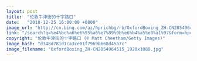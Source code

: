 ```yaml
---
layout: post
title:  "伦敦牛津街的十字路口"
date:   "2018-12-25 16:00:00 +0800"
image_url: "http://cn.bing.com/az/hprichbg/rb/OxfordBoxing_ZH-CN2854964515_1920x1080.jpg"
link: "/search?q=%e4%bc%a6%e6%95%a6%e7%89%9b%e6%b4%a5%e8%a1%97&form=hpcapt&mkt=zh-cn"
copyright: "伦敦牛津街的十字路口 (© Matt Cheetham/Getty Images)"
image_hash: "d348d781d1ca3ce01f7969b668d45a7c"
image_filename: "OxfordBoxing_ZH-CN2854964515_1920x1080.jpg"
---
```

